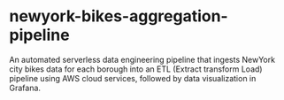 # newyork-bikes-aggregation-pipeline
An automated serverless data engineering pipeline that ingests NewYork city bikes data for each borough into an ETL (Extract transform Load) pipeline using AWS cloud services, followed by data visualization in Grafana.
